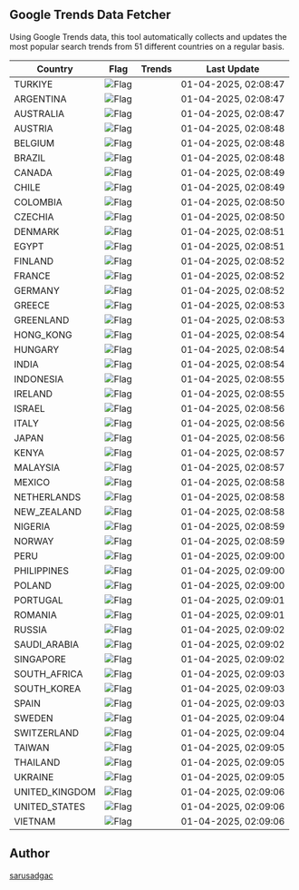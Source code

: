 
## Google Trends Data Fetcher

Using Google Trends data, this tool automatically collects and updates the most popular search trends from 51 different countries on a regular basis.


| Country | Flag | Trends | Last Update |
| --- | --- | --- | --- |
| TURKIYE | ![Flag](https://flagcdn.com/16x12/tr.png) |  | 01-04-2025, 02:08:47 |
| ARGENTINA | ![Flag](https://flagcdn.com/16x12/ar.png) |  | 01-04-2025, 02:08:47 |
| AUSTRALIA | ![Flag](https://flagcdn.com/16x12/au.png) |  | 01-04-2025, 02:08:47 |
| AUSTRIA | ![Flag](https://flagcdn.com/16x12/at.png) |  | 01-04-2025, 02:08:48 |
| BELGIUM | ![Flag](https://flagcdn.com/16x12/be.png) |  | 01-04-2025, 02:08:48 |
| BRAZIL | ![Flag](https://flagcdn.com/16x12/br.png) |  | 01-04-2025, 02:08:48 |
| CANADA | ![Flag](https://flagcdn.com/16x12/ca.png) |  | 01-04-2025, 02:08:49 |
| CHILE | ![Flag](https://flagcdn.com/16x12/cl.png) |  | 01-04-2025, 02:08:49 |
| COLOMBIA | ![Flag](https://flagcdn.com/16x12/co.png) |  | 01-04-2025, 02:08:50 |
| CZECHIA | ![Flag](https://flagcdn.com/16x12/cz.png) |  | 01-04-2025, 02:08:50 |
| DENMARK | ![Flag](https://flagcdn.com/16x12/dk.png) |  | 01-04-2025, 02:08:51 |
| EGYPT | ![Flag](https://flagcdn.com/16x12/eg.png) |  | 01-04-2025, 02:08:51 |
| FINLAND | ![Flag](https://flagcdn.com/16x12/fi.png) |  | 01-04-2025, 02:08:52 |
| FRANCE | ![Flag](https://flagcdn.com/16x12/fr.png) |  | 01-04-2025, 02:08:52 |
| GERMANY | ![Flag](https://flagcdn.com/16x12/de.png) |  | 01-04-2025, 02:08:52 |
| GREECE | ![Flag](https://flagcdn.com/16x12/gr.png) |  | 01-04-2025, 02:08:53 |
| GREENLAND | ![Flag](https://flagcdn.com/16x12/gl.png) |  | 01-04-2025, 02:08:53 |
| HONG_KONG | ![Flag](https://flagcdn.com/16x12/hk.png) |  | 01-04-2025, 02:08:54 |
| HUNGARY | ![Flag](https://flagcdn.com/16x12/hu.png) |  | 01-04-2025, 02:08:54 |
| INDIA | ![Flag](https://flagcdn.com/16x12/in.png) |  | 01-04-2025, 02:08:54 |
| INDONESIA | ![Flag](https://flagcdn.com/16x12/id.png) |  | 01-04-2025, 02:08:55 |
| IRELAND | ![Flag](https://flagcdn.com/16x12/ie.png) |  | 01-04-2025, 02:08:55 |
| ISRAEL | ![Flag](https://flagcdn.com/16x12/il.png) |  | 01-04-2025, 02:08:56 |
| ITALY | ![Flag](https://flagcdn.com/16x12/it.png) |  | 01-04-2025, 02:08:56 |
| JAPAN | ![Flag](https://flagcdn.com/16x12/jp.png) |  | 01-04-2025, 02:08:56 |
| KENYA | ![Flag](https://flagcdn.com/16x12/ke.png) |  | 01-04-2025, 02:08:57 |
| MALAYSIA | ![Flag](https://flagcdn.com/16x12/my.png) |  | 01-04-2025, 02:08:57 |
| MEXICO | ![Flag](https://flagcdn.com/16x12/mx.png) |  | 01-04-2025, 02:08:58 |
| NETHERLANDS | ![Flag](https://flagcdn.com/16x12/nl.png) |  | 01-04-2025, 02:08:58 |
| NEW_ZEALAND | ![Flag](https://flagcdn.com/16x12/nz.png) |  | 01-04-2025, 02:08:58 |
| NIGERIA | ![Flag](https://flagcdn.com/16x12/ng.png) |  | 01-04-2025, 02:08:59 |
| NORWAY | ![Flag](https://flagcdn.com/16x12/no.png) |  | 01-04-2025, 02:08:59 |
| PERU | ![Flag](https://flagcdn.com/16x12/pe.png) |  | 01-04-2025, 02:09:00 |
| PHILIPPINES | ![Flag](https://flagcdn.com/16x12/ph.png) |  | 01-04-2025, 02:09:00 |
| POLAND | ![Flag](https://flagcdn.com/16x12/pl.png) |  | 01-04-2025, 02:09:00 |
| PORTUGAL | ![Flag](https://flagcdn.com/16x12/pt.png) |  | 01-04-2025, 02:09:01 |
| ROMANIA | ![Flag](https://flagcdn.com/16x12/ro.png) |  | 01-04-2025, 02:09:01 |
| RUSSIA | ![Flag](https://flagcdn.com/16x12/ru.png) |  | 01-04-2025, 02:09:02 |
| SAUDI_ARABIA | ![Flag](https://flagcdn.com/16x12/sa.png) |  | 01-04-2025, 02:09:02 |
| SINGAPORE | ![Flag](https://flagcdn.com/16x12/sg.png) |  | 01-04-2025, 02:09:02 |
| SOUTH_AFRICA | ![Flag](https://flagcdn.com/16x12/za.png) |  | 01-04-2025, 02:09:03 |
| SOUTH_KOREA | ![Flag](https://flagcdn.com/16x12/kr.png) |  | 01-04-2025, 02:09:03 |
| SPAIN | ![Flag](https://flagcdn.com/16x12/es.png) |  | 01-04-2025, 02:09:03 |
| SWEDEN | ![Flag](https://flagcdn.com/16x12/se.png) |  | 01-04-2025, 02:09:04 |
| SWITZERLAND | ![Flag](https://flagcdn.com/16x12/ch.png) |  | 01-04-2025, 02:09:04 |
| TAIWAN | ![Flag](https://flagcdn.com/16x12/tw.png) |  | 01-04-2025, 02:09:05 |
| THAILAND | ![Flag](https://flagcdn.com/16x12/th.png) |  | 01-04-2025, 02:09:05 |
| UKRAINE | ![Flag](https://flagcdn.com/16x12/ua.png) |  | 01-04-2025, 02:09:05 |
| UNITED_KINGDOM | ![Flag](https://flagcdn.com/16x12/gb.png) |  | 01-04-2025, 02:09:06 |
| UNITED_STATES | ![Flag](https://flagcdn.com/16x12/us.png) |  | 01-04-2025, 02:09:06 |
| VIETNAM | ![Flag](https://flagcdn.com/16x12/vn.png) |  | 01-04-2025, 02:09:06 |


## Author
 [sarusadgac](https://x.com/sarusadgac)
